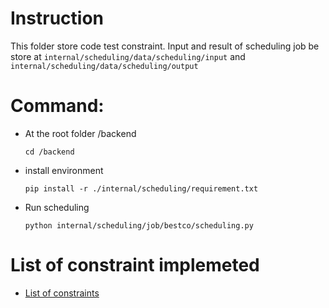 # Instruction

This folder store code test constraint. Input and result of scheduling job be store at `internal/scheduling/data/scheduling/input` and `internal/scheduling/data/scheduling/output`

# Command:

- At the root folder /backend
  ```
  cd /backend
  ```
- install environment 
  ```
  pip install -r ./internal/scheduling/requirement.txt
  ```
- Run scheduling
  ```
  python internal/scheduling/job/bestco/scheduling.py
  ```

# List of constraint implemeted
- [List of constraints](https://docs.google.com/document/d/1A5V_MI8LpN5OeojylXKIIwomtQyfF1DDuWs7iEnEArs/edit?usp=sharing)
